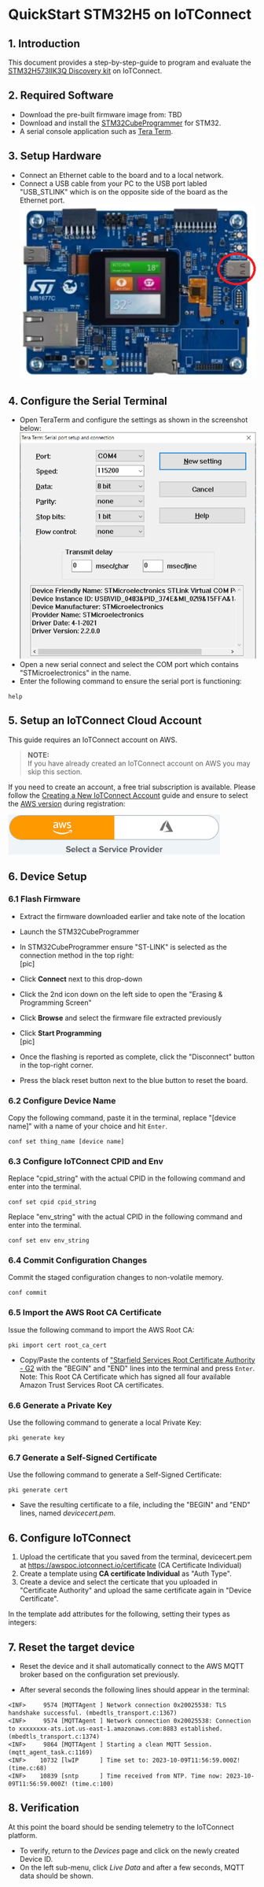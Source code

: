 # QuickStart STM32H5 on IoTConnect

## 1. Introduction  
This document provides a step-by-step-guide to program and evaluate the 
[STM32H573IIK3Q Discovery kit](https://www.st.com/en/evaluation-tools/stm32h573i-dk.html) on IoTConnect.

## 2. Required Software  
* Download the pre-built firmware image from: TBD
* Download and install the [STM32CubeProgrammer](https://www.st.com/en/development-tools/stm32cubeprog.html) for STM32.
* A serial console application such as [Tera Term](https://sourceforge.net/projects/tera-term/). 

## 3. Setup Hardware  
* Connect an Ethernet cable to the board and to a local network.
* Connect a USB cable from your PC to the USB port labled "USB_STLINK" which is on the opposite side of the board as the Ethernet port.
![H5 STLINK PORT](media/H5_STLINK_PORT.png)  

## 4. Configure the Serial Terminal  
* Open TeraTerm and configure the settings as shown in the screenshot below:  
![Tera Term Serial Settings](media/teraterm_settings.png "Tera Term Serial Settings")  
* Open a new serial connect and select the COM port which contains "STMicroelectronics" in the name.   
* Enter the following command to ensure the serial port is functioning:  
```
help
```

## 5. Setup an IoTConnect Cloud Account
This guide requires an IoTConnect account on AWS.

>**NOTE:**  
> If you have already created an IoTConnect account on AWS you may skip this section.

If you need to create an account, a free trial subscription is available.
Please follow the 
[Creating a New IoTConnect Account](https://github.com/avnet-iotconnect/avnet-iotconnect.github.io/blob/main/documentation/iotconnect/subscription/subscription.md)
guide and ensure to select the [AWS version](https://subscription.iotconnect.io/subscribe?cloud=aws) during registration:

![IoTConnect on AWS](https://github.com/avnet-iotconnect/avnet-iotconnect.github.io/blob/main/documentation/iotconnect/subscription/media/iotc-aws.png)

## 6. Device Setup  
### 6.1 Flash Firmware  

* Extract the firmware downloaded earlier and take note of the location
* Launch the STM32CubeProgrammer  
* In STM32CubeProgrammer ensure "ST-LINK" is selected as the connection method in the top right:  
[pic]  
* Click **Connect** next to this drop-down  
* Click the 2nd icon down on the left side to open the "Erasing & Programming Screen"  
* Click **Browse** and select the firmware file extracted previously  
* Click **Start Programming**  
[pic]  

* Once the flashing is reported as complete, click the  "Disconnect" button in the top-right corner.  
* Press the black reset button next to the blue button to reset the board.  

### 6.2 Configure Device Name  
Copy the following command, paste it in the terminal, replace "[device name]" with a name of your choice and hit `Enter`.  
```
conf set thing_name [device name]
```

### 6.3 Configure IoTConnect CPID and Env  
Replace "cpid_string" with the actual CPID in the following command and enter into the terminal.  
```
conf set cpid cpid_string
```

Replace "env_string" with the actual CPID in the following command and enter into the terminal.  
```
conf set env env_string
```

### 6.4 Commit Configuration Changes  
Commit the staged configuration changes to non-volatile memory.  
```
conf commit
```

### 6.5 Import the AWS Root CA Certificate  
Issue the following command to import the AWS Root CA:  
```
pki import cert root_ca_cert
```

* Copy/Paste the contents of ["Starfield Services Root Certificate Authority - G2](https://www.amazontrust.com/repository/SFSRootCAG2.pem) with the "BEGIN" and "END" lines into the terminal and press `Enter`.
Note:  This Root CA Certificate which has signed all four available Amazon Trust Services Root CA certificates.

### 6.6 Generate a Private Key 
Use the following command to generate a local Private Key:  
```
pki generate key
```

### 6.7 Generate a Self-Signed Certificate  
Use the following command to generate a Self-Signed Certificate:  
```
pki generate cert
```

* Save the resulting certificate to a file, including the "BEGIN" and "END" lines, named *devicecert.pem*.  

## 6. Configure IoTConnect  
1. Upload the certificate that you saved from the terminal, devicecert.pem at https://awspoc.iotconnect.io/certificate (CA Certificate Individual)
2. Create a template using **CA certificate Individual** as "Auth Type".
3. Create a device and select the certicate that you uploaded in "Certificate Authority" and upload the same certificate again in "Device Certificate".


In the template add attributes for the following, setting their types as integers:

## 7. Reset the target device

* Reset the device and it shall automatically connect to the AWS MQTT broker based on the configuration set previously. 

* After several seconds the following lines should appear in the terminal:  

```
<INF>     9574 [MQTTAgent ] Network connection 0x20025538: TLS handshake successful. (mbedtls_transport.c:1367)
<INF>     9574 [MQTTAgent ] Network connection 0x20025538: Connection to xxxxxxxx-ats.iot.us-east-1.amazonaws.com:8883 established. (mbedtls_transport.c:1374)
<INF>     9864 [MQTTAgent ] Starting a clean MQTT Session. (mqtt_agent_task.c:1169)
<INF>    10732 [lwIP      ] Time set to: 2023-10-09T11:56:59.000Z! (time.c:68)
<INF>    10839 [sntp      ] Time received from NTP. Time now: 2023-10-09T11:56:59.000Z! (time.c:100)
```

## 8. Verification

At this point the board should be sending telemetry to the IoTConnect platform.
* To verify, return to the *Devices* page and click on the newly created Device ID.
* On the left sub-menu, click *Live Data* and after a few seconds, MQTT data should be shown. 
